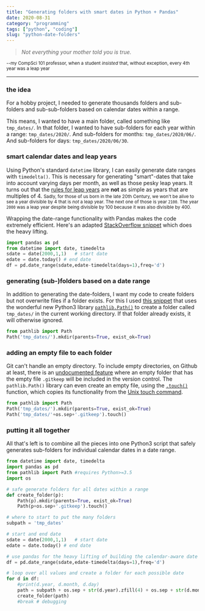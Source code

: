 ```yaml
---
title: "Generating folders with smart dates in Python + Pandas"
date: 2020-08-31
category: "programming"
tags: ["python", "coding"]
slug: "python-date-folders"
---
```


> _Not everything your mother told you is true._

<small>--my CompSci 101 professor, when a student _insisted_ that, without exception, every 4th year was a leap year</small>

---

### the idea

For a hobby project, I needed to generate thousands folders and sub-folders and sub-sub-folders based on calendar dates within a range.

This means, I wanted to have a main folder, called something like `tmp_dates/`. In that folder, I wanted to have sub-folders for each year within a range: `tmp_dates/2020/`. And sub-folders for months: `tmp_dates/2020/06/`. And sub-folders for days: `tmp_dates/2020/06/30`.

### smart calendar dates and leap years

Using Python's standard `datetime` library, I can easily generate date ranges with `timedelta()`. This is necessary for generating "smart"-dates that take into account varying days per month, as well as those pesky leap years. It turns out that the [rules for leap years](https://en.wikipedia.org/wiki/Leap_year#Algorithm) are **not** as simple as years that are multiples of 4. <small>Sadly, for those of us born in the late 20th Century, we won't be alive to see a year divisible by 4 that is _not_ a leap year. The next one of those is year `2100`. The year `2000` was a leap year despite being divisible by 100 because it was also divisible by 400.</small>

Wrapping the date-range functionality with Pandas makes the code extremely efficient. Here's an adapted [StackOverflow snippet](https://stackoverflow.com/a/59882807/2327328) which does the heavy lifting. 

```python
import pandas as pd
from datetime import date, timedelta
sdate = date(2000,1,1)   # start date
edate = date.today() # end date
df = pd.date_range(sdate,edate-timedelta(days=1),freq='d')
```

### generating (sub-)folders based on a date range

In addition to generating the date-folders, I want my code to create folders but not overwrite files if a folder exists. For this I used [this snippet](https://stackoverflow.com/a/273227/2327328) that uses the wonderful new Python3 library [`pathlib.Path()`](https://docs.python.org/3/library/pathlib.html) to create a folder called `tmp_dates/` in the current working directory. If that folder already exists, it will otherwise ignored.

```python
from pathlib import Path
Path('tmp_dates/').mkdir(parents=True, exist_ok=True)
```

### adding an empty file to each folder

Git can't handle an empty directory. To include empty directories, on Github at least, there is an [undocumented feature](https://stackoverflow.com/a/7229996/2327328) where an empty folder that has the empty file `.gitkeep` will be included in the version control. The `pathlib.Path()` library can even create an empty file, using the [`.touch()`](https://docs.python.org/3/library/pathlib.html#pathlib.Path.touch) function, which copies its functionality from the [Unix touch command](https://en.wikipedia.org/wiki/Touch_(command)#Overview).

```python
from pathlib import Path
Path('tmp_dates/').mkdir(parents=True, exist_ok=True)
Path('tmp_dates/'+os.sep+'.gitkeep').touch()
```

### putting it all together

All that's left is to combine all the pieces into one Python3 script that safely generates sub-folders for individual calendar dates in a date range.

```python
from datetime import date, timedelta
import pandas as pd
from pathlib import Path #requires Python>=3.5
import os

# safe generate folders for all dates within a range
def create_folder(p):
    Path(p).mkdir(parents=True, exist_ok=True)
    Path(p+os.sep+'.gitkeep').touch()

# where to start to put the many folders
subpath = 'tmp_dates'

# start and end date
sdate = date(2000,1,1)   # start date
edate = date.today() # end date

# use pandas for the heavy lifting of building the calendar-aware date range
df = pd.date_range(sdate,edate-timedelta(days=1),freq='d')

# loop over all values and create a folder for each possible date
for d in df:
    #print(d.year, d.month, d.day)
    path = subpath + os.sep + str(d.year).zfill(4) + os.sep + str(d.month).zfill(2) + os.sep + str(d.day).zfill(2)
    create_folder(path)
    #break # debugging
```
